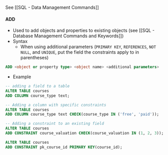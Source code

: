 See [[SQL - Data Management Commands]]
#### ADD
* Used to add objects and properties to existing objects (see [[SQL - Database Management Commands and Keywords]])
* Syntax
	* When using additional parameters (`PRIMARY KEY`, `REFERENCES`, `NOT NULL`, and `UNIQUE`, put the field the constraints apply to in parentheses)
```SQL
ADD <object or property type> <object name> <additional parameters> 
```
* Example
```sql
-- adding a field to a table
ALTER TABLE courses
ADD COLUMN course_type text; 

-- Adding a column with specific constraints
ALTER TABLE courses
ADD COLUMN course_type text CHECK(course_type IN ('free', 'paid'));

-- Adding a constraint to an existing field
ALTER TABLE courses
ADD CONSTRAINT course_valuation CHECK(course_valuation IN (1, 2, 3)); 

ALTER TABLE courses
ADD CONSTRAINT pk_course_id PRIMARY KEY(course_id); 
```